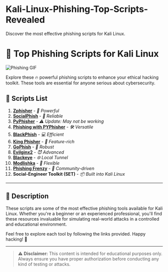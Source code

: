 # Kali-Linux-Phishing-Top-Scripts-Revealed
Discover the most effective phishing scripts for Kali Linux. 
# 🎯 Top Phishing Scripts for Kali Linux

![Phishing GIF](https://i.gifer.com/origin/84/84d79f587caeee69caf306386ec3527d_w200.gif)

Explore these 🔥 powerful phishing scripts to enhance your ethical hacking toolkit. These tools are essential for anyone serious about cybersecurity.

## 🔗 Scripts List

1. **[Zphisher](https://github.com/htr-tech/zphisher)** - *💪 Powerful*
2. **[SocialPhish](https://github.com/TYehan/SocialPhish)** - *🎯 Reliable*
3. **[PyPhisher](https://github.com/KasRoudra2/PyPhisher)** - *⚠️ Update: May not be working*
4. **[Phishing with PYPhisher](https://github.com/Jorge-X/Phishing-with-PYPhisher)** - *🛠️ Versatile*
5. **[BlackPhish](https://github.com/iinc0gnit0/BlackPhish)** - *💻 Efficient*
6. **[King Phisher](https://github.com/rsmusllp/king-phisher)** - *👑 Feature-rich*
7. **[GoPhish](https://github.com/gophish/gophish)** - *🚀 Robust*
8. **[Evilginx2](https://github.com/kgretzky/evilginx2)** - *😈 Advanced*
9. **[Blackeye](https://github.com/EricksonAtHome/blackeye)** - *🌐 Local Tunnel*
10. **[Modlishka](https://github.com/drk1wi/Modlishka)** - *🔗 Flexible*
11. **[Phishing Frenzy](https://github.com/pentestgeek/phishing-frenzy)** - *🎉 Community-driven*
12. **Social-Engineer Toolkit (SET)** - *📦 Built into Kali Linux*

---

## 📄 Description

These scripts are some of the most effective phishing tools available for Kali Linux. Whether you're a beginner or an experienced professional, you'll find these resources invaluable for simulating real-world attacks in a controlled and educational environment.

Feel free to explore each tool by following the links provided. Happy hacking! 🚀

---

> ⚠️ **Disclaimer:** This content is intended for educational purposes only. Always ensure you have proper authorization before conducting any kind of testing or attacks.


